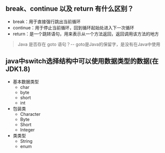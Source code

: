 ## break、continue 以及 return 有什么区别？

- break：用于直接强行跳出当前循环
- continue：用于停止当前循环，回到循环起始处进入下一次循环
- return：是一个跳转语句，用来表示从一个方法返回，返回调用该方法的地方

>Java 是否存在 goto 语句？-- goto是Java的保留字，是没有在Java中使用

## java中switch选择结构中可以使用数据类型的数据(在JDK1.8)
- 基本数据类型
	- char
	- byte
	- short
	- int
- 包装类
	- Character
	- Byte
	- Short
	- Integer
- 类类型
	- String
	- enum
